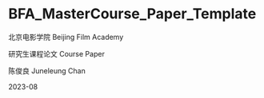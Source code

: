 # BFA_MasterCourse_Paper_Template

北京电影学院 Beijing Film Academy

研究生课程论文 Course Paper

陈俊良 Juneleung Chan

2023-08
